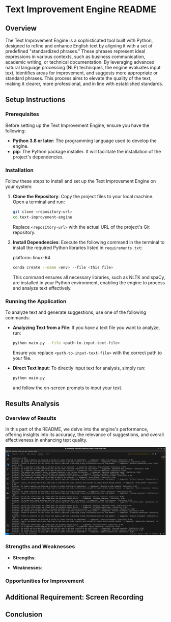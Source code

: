 # Text Improvement Engine README

## Overview

The Text Improvement Engine is a sophisticated tool built with Python, designed to refine and enhance English text by aligning it with a set of predefined "standardized phrases." These phrases represent ideal expressions in various contexts, such as business communication, academic writing, or technical documentation. By leveraging advanced natural language processing (NLP) techniques, the engine evaluates input text, identifies areas for improvement, and suggests more appropriate or standard phrases. This process aims to elevate the quality of the text, making it clearer, more professional, and in line with established standards.

## Setup Instructions

### Prerequisites

Before setting up the Text Improvement Engine, ensure you have the following:

- **Python 3.8 or later**: The programming language used to develop the engine. 
- **pip**: The Python package installer. It will facilitate the installation of the project's dependencies.

### Installation

Follow these steps to install and set up the Text Improvement Engine on your system:

1. **Clone the Repository**: Copy the project files to your local machine. Open a terminal and run:

   ```bash
   git clone <repository-url>
   cd text-improvement-engine
   ```

   Replace `<repository-url>` with the actual URL of the project's Git repository.

2. **Install Dependencies**: Execute the following command in the terminal to install the required Python libraries listed in `requirements.txt`:

   platform: linux-64
   ```bash
   conda create --name <env> --file <this file>
   ```

   This command ensures all necessary libraries, such as NLTK and spaCy, are installed in your Python environment, enabling the engine to process and analyze text effectively.

### Running the Application

To analyze text and generate suggestions, use one of the following commands:

- **Analyzing Text from a File**: If you have a text file you want to analyze, run:

  ```bash
  python main.py --file <path-to-input-text-file>
  ```

  Ensure you replace `<path-to-input-text-file>` with the correct path to your file.

- **Direct Text Input**: To directly input text for analysis, simply run:

  ```bash
  python main.py
  ```

  and follow the on-screen prompts to input your text.

## Results Analysis

### Overview of Results

In this part of the README, we delve into the engine's performance, offering insights into its accuracy, the relevance of suggestions, and overall effectiveness in enhancing text quality.

![alt text](<Screenshot from 2024-02-03 17-04-09.png>)

### Strengths and Weaknesses

- **Strengths**: 

- **Weaknesses**: 


### Opportunities for Improvement

## Additional Requirement: Screen Recording

## Conclusion
